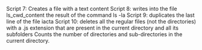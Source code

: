 Script 7: Creates a file with a text content
Script 8: writes into the file ls_cwd_content the result of the command ls -la
Script 9: duplicates the last line of the file iacta
Script 10: deletes all the regular files (not the directories) with a .js extension that are present in the current directory and all its subfolders
Counts the number of directories and sub-directories in the current directory.
